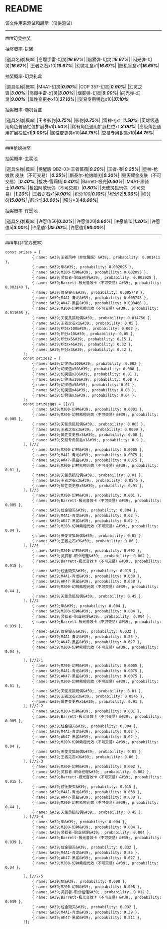 README
===========================

该文件用来测试和展示（仅供测试）

****

###幻灵抽奖

抽奖概率-拼团

|道具名称|概率|
|高爆手雷-幻灵|***16.67%***|
|烟雾弹-幻灵|***16.67%***|
|闪光弹-幻灵|***16.67%***|
|王者之石x10|***16.67%***|
|幻灵礼盒x1|***16.67%***|
|随机盲盒x1|***16.65%***|

抽奖概率-幻灵礼盒

|道具名称|概率|
|M4A1-幻灵|***0.90%***|
|COP 357-幻灵|***0.90%***|
|幻灵之锋|***3.00%***|
|高爆手雷-幻灵|***3.00%***|
|烟雾弹-幻灵|***9.00%***|
|闪光弹-幻灵|***9.00%***|
|属性变更券x10|***37.10%***|
|交易专用钥匙x10|***37.10%***|

抽奖概率-随机盲盒

|道具名称|概率|
|王者影豹|***0.75%***|
|影豹|***0.75%***|
|雷神-小红|***1.50%***|
|英雄级通用角色普通栏位扩展券x1|***1.50%***|
|稀有角色通用扩展栏位x1|***3.00%***|
|高级角色通用扩展栏位x1|***3.00%***|
|属性变更券x10|***44.75%***|
|交易专用钥匙x10|***44.75%***|

***
###枪娘抽奖

抽奖概率-主奖池

|道具名称|概率|
|觉醒版 QBZ-03-王者蔷薇|***0.20%***|
|王者-春|***0.25%***|
|星神-枪娘默 皮肤（不可交易）|***0.25%***|
|斯泰尔-枪娘暗刃|***0.30%***|
|毁灭耀金皮肤（不可交易）|***0.40%***|
|裁决-雪莉杨|***0.40%***|
|Barrett-极光|***0.60%***|
|M4A1-黑骑士|***0.60%***|
|枪娘阿敏玩偶（不可交易）|***0.80%***|
|天使灵狐玩偶（不可交易）|***1.20%***|
|王者之石x1|***4.90%***|
|积分*100|***0.10%***|
|积分*12|***5.00%***|
|积分*6|***15.00%***|
|积分*4|***30.00%***|
|积分*3|***40.00%***|

抽奖概率-许愿池

|道具名称|概率|
|许愿值50|***0.20%***|
|许愿值20|***0.60%***|
|许愿值10|***1.20%***|
|许愿值5|***3.00%***|
|许愿值2|***35.00%***|
|许愿值1|***60.00%***|

***
###隼(非官方概率)

```
const prizes = [
            { name: &#39;王者风神（非觉醒版）&#39;, probability: 0.001411 },
            { name: &#39;隼&#39;, probability: 0.002095 },
            { name: &#39;M200-幻神&#39;, probability: 0.002095 },
            { name: &#39;灵狐者-职业经理&#39;, probability: 0.002928 },
            { name: &#39;Barrett-极光音效卡（不可交易）&#39;, probability: 0.003148 },
            { name: &#39;炫金毁灭&#39;, probability: 0.005748 },
            { name: &#39;M4A1-青龙&#39;, probability: 0.005748 },
            { name: &#39;AK47-黑鲨&#39;, probability: 0.008466 },
            { name: &#39;M200-幻神紫橙光效（不可交易）&#39;, probability: 0.011605 },
            { name: &#39;天使灵狐玩偶&#39;, probability: 0.014756 },
            { name: &#39;王者之石x1&#39;, probability: 0.05 },
            { name: &#39;积分x100&#39;, probability: 0.002 },
            { name: &#39;积分x10&#39;, probability: 0.05 },
            { name: &#39;积分x5&#39;, probability: 0.15 },
            { name: &#39;积分x4&#39;, probability: 0.32 },
            { name: &#39;积分x3&#39;, probability: 0.42 },
        ];
        const prizes2 = [
            { name: &#39;幻灵值x100&#39;, probability: 0.002 },
            { name: &#39;幻灵值x50&#39;, probability: 0.008 },
            { name: &#39;幻灵值x20&#39;, probability: 0.01 },
            { name: &#39;幻灵值x10&#39;, probability: 0.08 },
            { name: &#39;幻灵值x5&#39;, probability: 0.02 },
            { name: &#39;幻灵值x4&#39;, probability: 0.03 },
            { name: &#39;幻灵值x3&#39;, probability: 0.04 },
        ];
        const prizesggs = [[//1
            { name: &#39;M200-幻神&#39;, probability: 0.0001 },
            { name: &#39;M200-幻神紫橙光效（不可交易）&#39;, probability: 0.005 },
            { name: &#39;天使灵狐玩偶&#39;, probability: 0.005 },
            { name: &#39;王者之石x3&#39;, probability: 0.0099 },
            { name: &#39;属性变更券x5&#39;, probability: 0.08 },
            { name: &#39;交易专用钥匙x1&#39;, probability: 0.9 },
        ], [//2
            { name: &#39;M200-幻神&#39;, probability: 0.0005 },
            { name: &#39;M4A1-青龙&#39;, probability: 0.0075 },
            { name: &#39;AK47-黑鲨&#39;, probability: 0.0075 },
            { name: &#39;M200-幻神紫橙光效（不可交易）&#39;, probability: 0.01 },
            { name: &#39;天使灵狐玩偶&#39;, probability: 0.01 },
            { name: &#39;王者之石x3&#39;, probability: 0.0545 },
            { name: &#39;属性变更券x5&#39;, probability: 0.91 },
        ], [//3
            { name: &#39;M200-幻神&#39;, probability: 0.001 },
            { name: &#39;Barrett-极光音效卡（不可交易）&#39;, probability: 0.005 },
            { name: &#39;炫金毁灭&#39;, probability: 0.004 },
            { name: &#39;M4A1-青龙&#39;, probability: 0.02 },
            { name: &#39;AK47-黑鲨&#39;, probability: 0.02 },
            { name: &#39;M200-幻神紫橙光效（不可交易）&#39;, probability: 0.04 },
            { name: &#39;天使灵狐玩偶&#39;, probability: 0.05 },
            { name: &#39;王者之石x3&#39;, probability: 0.86 },
        ], [//4
            { name: &#39;M200-幻神&#39;, probability: 0.002 },
            { name: &#39;灵狐者-职业经理&#39;, probability: 0.002 },
            { name: &#39;Barrett-极光音效卡（不可交易）&#39;, probability: 0.015 },
            { name: &#39;炫金毁灭&#39;, probability: 0.015 },
            { name: &#39;M4A1-青龙&#39;, probability: 0.038 },
            { name: &#39;AK47-黑鲨&#39;, probability: 0.038 },
            { name: &#39;M200-幻神紫橙光效（不可交易）&#39;, probability: 0.44 },
            { name: &#39;天使灵狐玩偶&#39;, probability: 0.45 },
        ], [//5
            { name: &#39;隼&#39;, probability: 0.004 },
            { name: &#39;M200-幻神&#39;, probability: 0.004 },
            { name: &#39;灵狐者-职业经理&#39;, probability: 0.004 },
            { name: &#39;Barrett-极光音效卡（不可交易）&#39;, probability: 0.039 },
            { name: &#39;炫金毁灭&#39;, probability: 0.032 },
            { name: &#39;M4A1-青龙&#39;, probability: 0.25 },
            { name: &#39;AK47-黑鲨&#39;, probability: 0.627 },
            { name: &#39;M200-幻神紫橙光效（不可交易）&#39;, probability: 0.04 },

        ], [//2-1
            { name: &#39;M200-幻神&#39;, probability: 0.0005 },
            { name: &#39;M4A1-青龙&#39;, probability: 0.0075 },
            { name: &#39;AK47-黑鲨&#39;, probability: 0.0075 },
            { name: &#39;M200-幻神紫橙光效（不可交易）&#39;, probability: 0.01 },
            { name: &#39;天使灵狐玩偶&#39;, probability: 0.01 },
            { name: &#39;王者之石x3&#39;, probability: 0.0545 },
            { name: &#39;属性变更券x5&#39;, probability: 0.91 },
        ], [//2-2
            { name: &#39;M200-幻神&#39;, probability: 0.001 },
            { name: &#39;Barrett-极光音效卡（不可交易）&#39;, probability: 0.005 },
            { name: &#39;炫金毁灭&#39;, probability: 0.004 },
            { name: &#39;M4A1-青龙&#39;, probability: 0.02 },
            { name: &#39;AK47-黑鲨&#39;, probability: 0.02 },
            { name: &#39;M200-幻神紫橙光效（不可交易）&#39;, probability: 0.04 },
            { name: &#39;天使灵狐玩偶&#39;, probability: 0.05 },
            { name: &#39;王者之石x3&#39;, probability: 0.86 },
        ], [//2-3
            { name: &#39;M200-幻神&#39;, probability: 0.002 },
            { name: &#39;灵狐者-职业经理&#39;, probability: 0.002 },
            { name: &#39;Barrett-极光音效卡（不可交易）&#39;, probability: 0.015 },
            { name: &#39;炫金毁灭&#39;, probability: 0.015 },
            { name: &#39;M4A1-青龙&#39;, probability: 0.038 },
            { name: &#39;AK47-黑鲨&#39;, probability: 0.038 },
            { name: &#39;M200-幻神紫橙光效（不可交易）&#39;, probability: 0.44 },
            { name: &#39;天使灵狐玩偶&#39;, probability: 0.45 },
        ], [//2-4
            { name: &#39;隼&#39;, probability: 0.004 },
            { name: &#39;M200-幻神&#39;, probability: 0.004 },
            { name: &#39;灵狐者-职业经理&#39;, probability: 0.004 },
            { name: &#39;Barrett-极光音效卡（不可交易）&#39;, probability: 0.039 },
            { name: &#39;炫金毁灭&#39;, probability: 0.032 },
            { name: &#39;M4A1-青龙&#39;, probability: 0.25 },
            { name: &#39;AK47-黑鲨&#39;, probability: 0.627 },
            { name: &#39;M200-幻神紫橙光效（不可交易）&#39;, probability: 0.04 },

        ], [//2-5
            { name: &#39;隼&#39;, probability: 0.008 },
            { name: &#39;M200-幻神&#39;, probability: 0.008 },
            { name: &#39;灵狐者-职业经理&#39;, probability: 0.012 },
            { name: &#39;Barrett-极光音效卡（不可交易）&#39;, probability: 0.039 },
            { name: &#39;炫金毁灭&#39;, probability: 0.032 },
            { name: &#39;M4A1-青龙&#39;, probability: 0.39 },
            { name: &#39;AK47-黑鲨&#39;, probability: 0.511 },
        ]];
```